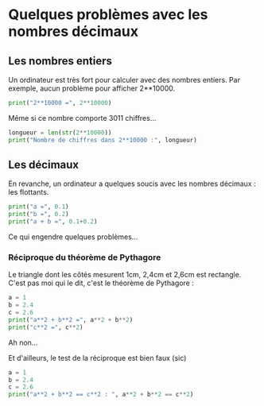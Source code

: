 # Quelques problèmes avec les nombres décimaux


## Les nombres entiers

Un ordinateur est très fort pour calculer avec des nombres entiers.
Par exemple, aucun problème pour afficher 2**10000.

```python runnable
print("2**10000 =", 2**10000)
```

Même si ce nombre comporte 3011 chiffres…

```python runnable
longueur = len(str(2**10000))
print("Nombre de chiffres dans 2**10000 :", longueur)
```


## Les décimaux

En revanche, un ordinateur a quelques soucis avec les nombres décimaux : les flottants.

```python runnable
print("a =", 0.1)
print("b =", 0.2)
print("a + b =", 0.1+0.2)
```

Ce qui engendre quelques problèmes…

### Réciproque du théorème de Pythagore

Le triangle dont les côtés mesurent 1cm, 2,4cm et 2,6cm est rectangle.
C'est pas moi qui le dit, c'est le théorème de Pythagore :


```python runnable
a = 1
b = 2.4
c = 2.6
print("a**2 + b**2 =", a**2 + b**2)
print("c**2 =", c**2)
```

Ah non…

Et d'ailleurs, le test de la réciproque est bien faux (sic)

```python runnable
a = 1
b = 2.4
c = 2.6
print("a**2 + b**2 == c**2 : ", a**2 + b**2 == c**2)
```

